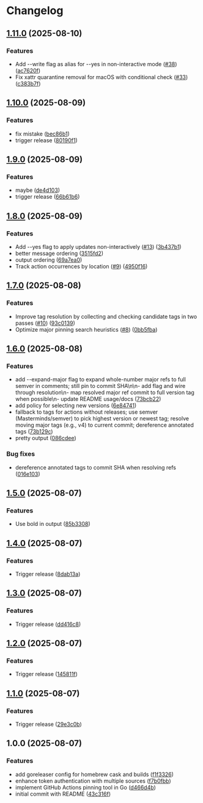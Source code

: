 # Changelog

## [1.11.0](https://github.com/staticaland/pin-github-actions/compare/v1.10.0...v1.11.0) (2025-08-10)


### Features

* Add --write flag as alias for --yes in non-interactive mode ([#38](https://github.com/staticaland/pin-github-actions/issues/38)) ([ac7620f](https://github.com/staticaland/pin-github-actions/commit/ac7620fb2a81fcbecff18a67974b6df93c2d0660))
* Fix xattr quarantine removal for macOS with conditional check ([#33](https://github.com/staticaland/pin-github-actions/issues/33)) ([c383b7f](https://github.com/staticaland/pin-github-actions/commit/c383b7f0073df1a00222a16fe2a49838bcf26859))

## [1.10.0](https://github.com/staticaland/pin-github-actions/compare/v1.9.0...v1.10.0) (2025-08-09)


### Features

* fix mistake ([bec86b1](https://github.com/staticaland/pin-github-actions/commit/bec86b1b0a994b4be67156fe1f06a43f551750a2))
* trigger release ([80190f1](https://github.com/staticaland/pin-github-actions/commit/80190f16f0db77b96dcd5204dfb49980236bc00a))

## [1.9.0](https://github.com/staticaland/pin-github-actions/compare/v1.8.0...v1.9.0) (2025-08-09)


### Features

* maybe ([de4d103](https://github.com/staticaland/pin-github-actions/commit/de4d103ed8ee9a0254247c171f0282cc0b648118))
* trigger release ([66b61b6](https://github.com/staticaland/pin-github-actions/commit/66b61b613886238ea4a2daf8f20548fbbb7bcad9))

## [1.8.0](https://github.com/staticaland/pin-github-actions/compare/v1.7.0...v1.8.0) (2025-08-09)


### Features

* Add --yes flag to apply updates non-interactively ([#13](https://github.com/staticaland/pin-github-actions/issues/13)) ([3b437b1](https://github.com/staticaland/pin-github-actions/commit/3b437b106a616e4d7f830d4630e1a637cd6da30d))
* better message ordering ([3515fd2](https://github.com/staticaland/pin-github-actions/commit/3515fd2f98078b9c81a24bb06edbad52aa274d8e))
* output ordering ([69a7ea0](https://github.com/staticaland/pin-github-actions/commit/69a7ea0e1d5d8f7ee597e665f6d00d7b9f747616))
* Track action occurrences by location ([#9](https://github.com/staticaland/pin-github-actions/issues/9)) ([4950f16](https://github.com/staticaland/pin-github-actions/commit/4950f1613ca6efa6b74e7d5180221fc7965207a2))

## [1.7.0](https://github.com/staticaland/pin-github-actions/compare/v1.6.0...v1.7.0) (2025-08-08)


### Features

* Improve tag resolution by collecting and checking candidate tags in two passes ([#10](https://github.com/staticaland/pin-github-actions/issues/10)) ([93c0139](https://github.com/staticaland/pin-github-actions/commit/93c0139cb29a017798e5ece5252fbacdfed03a88))
* Optimize major pinning search heuristics ([#8](https://github.com/staticaland/pin-github-actions/issues/8)) ([0bb5fba](https://github.com/staticaland/pin-github-actions/commit/0bb5fba4bbb0b411e9c7d5c7fcda117ed9200ce7))

## [1.6.0](https://github.com/staticaland/pin-github-actions/compare/v1.5.0...v1.6.0) (2025-08-08)


### Features

* add --expand-major flag to expand whole-number major refs to full semver in comments; still pin to commit SHA\n\n- add flag and wire through resolution\n- map resolved major ref commit to full version tag when possible\n- update README usage/docs ([73bcb22](https://github.com/staticaland/pin-github-actions/commit/73bcb22120533d05af9b5f9fc44a803a29efb385))
* add policy for selecting new versions ([6e84741](https://github.com/staticaland/pin-github-actions/commit/6e8474138a6c7b3487f8eb97821f804b9d8a6ccd))
* fallback to tags for actions without releases; use semver (Masterminds/semver) to pick highest version or newest tag; resolve moving major tags (e.g., v4) to current commit; dereference annotated tags ([73b129c](https://github.com/staticaland/pin-github-actions/commit/73b129ca5247ddb4b04ec1c47c93ce1ef119f761))
* pretty output ([086cdee](https://github.com/staticaland/pin-github-actions/commit/086cdee308b4239866708f8f7f3a5814e2b5861a))


### Bug fixes

* dereference annotated tags to commit SHA when resolving refs ([016e103](https://github.com/staticaland/pin-github-actions/commit/016e1039c9b787c18fba40b93df0fe92dba632c9))

## [1.5.0](https://github.com/staticaland/pin-github-actions/compare/v1.4.0...v1.5.0) (2025-08-07)


### Features

* Use bold in output ([85b3308](https://github.com/staticaland/pin-github-actions/commit/85b330889d21800e8a2a410bf29bc46382d4a125))

## [1.4.0](https://github.com/staticaland/pin-github-actions/compare/v1.3.0...v1.4.0) (2025-08-07)


### Features

* Trigger release ([8dab13a](https://github.com/staticaland/pin-github-actions/commit/8dab13aa8e4e477fdc083aa346aaa5af222db44e))

## [1.3.0](https://github.com/staticaland/pin-github-actions/compare/v1.2.0...v1.3.0) (2025-08-07)


### Features

* Trigger release ([dd416c8](https://github.com/staticaland/pin-github-actions/commit/dd416c8dc3e250ac6dbd2a118e39b6f47f41adda))

## [1.2.0](https://github.com/staticaland/pin-github-actions/compare/v1.1.0...v1.2.0) (2025-08-07)


### Features

* Trigger release ([145811f](https://github.com/staticaland/pin-github-actions/commit/145811f84227e6d7a5f61be6981be9f98f486f8f))

## [1.1.0](https://github.com/staticaland/pin-github-actions/compare/v1.0.0...v1.1.0) (2025-08-07)


### Features

* Trigger release ([29e3c0b](https://github.com/staticaland/pin-github-actions/commit/29e3c0b9564638fa6a263a855e087dfe57f839cf))

## 1.0.0 (2025-08-07)


### Features

* add goreleaser config for homebrew cask and builds ([f1f3326](https://github.com/staticaland/pin-github-actions/commit/f1f3326bfd5379037269e6d70bcbac0ee80c7a0f))
* enhance token authentication with multiple sources ([f7b0fbb](https://github.com/staticaland/pin-github-actions/commit/f7b0fbbd57a1b3eefcc047d7dfc3a5abe416e26a))
* implement GitHub Actions pinning tool in Go ([d466d4b](https://github.com/staticaland/pin-github-actions/commit/d466d4b0532829d38ae63a2b7c4892267eb2bc56))
* initial commit with README ([43c316f](https://github.com/staticaland/pin-github-actions/commit/43c316fa155d3c280838b9ec8feb7b2c798e6722))
